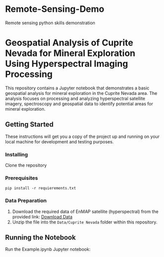 # Remote-Sensing-Demo
Remote sensing python skills demonstration

# Geospatial Analysis of Cuprite Nevada for Mineral Exploration Using Hyperspectral Imaging Processing

This repository contains a Jupyter notebook that demonstrates a basic geospatial analysis for mineral exploration in the Cuprite Nevada area. The analysis focuses on processing and analyzing hyperspectral satellite imagery, spectroscopy and geospatial data to identify potential areas for mineral exploration.

## Getting Started

These instructions will get you a copy of the project up and running on your local machine for development and testing purposes.

### Installing
Clone the repository

### Prerequisites

`pip install -r requierements.txt`

### Data Preparation

1. Download the required data of EnMAP satellite (hyperspectral) from the provided link: [Download Data](https://drive.google.com/file/d/1CM63DXYgYX_TBFFIBlrXX1rQTzjWAVPn/view?usp=sharing)
2. Unzip the file into the `Data/Cuprite Nevada` folder within this repository.

## Running the Notebook

Run the Example.ipynb Jupyter notebook:



